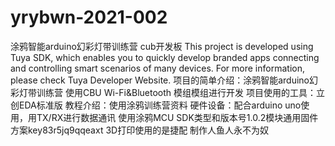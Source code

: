 # yrybwn-2021-002
涂鸦智能arduino幻彩灯带训练营 cub开发板
This project is developed using Tuya SDK, which enables you to quickly develop branded apps connecting and controlling smart scenarios of many devices. For more information, please check Tuya Developer Website.
项目的简单介绍：涂鸦智能arduino幻彩灯带训练营 使用CBU Wi-Fi&Bluetooth 模组模组进行开发
项目使用的工具：立创EDA标准版
教程介绍：使用涂鸦训练营资料
硬件设备：配合arduino uno使用，用TX/RX进行数据通讯
使用涂鸦MCU SDK类型和版本号1.0.2模块通用固件方案key83r5jq9qqeaxt
3D打印使用的是捷配
制作人鱼人永不为奴
